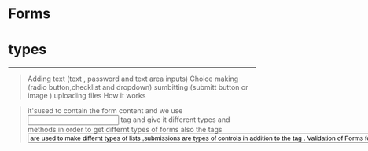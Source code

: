# Forms
# types
-----
>Adding text (text , password and text area inputs)
Choice making (radio button,checklist and dropdown)
sumbitting (submitt button or image )
uploading files How it works


>it'sused to contain the form content and we use <input> tag and give it different types and methods in order to get differnt types of forms also the tags <select>and <option> are used to make differnt types of lists ,submissions are types of <input>controls in addition to the tag <button>. Validation of Forms form validation has been performed using JavaScript,mainly it's an alert that teels user that there ia a mistake in the input that provided, But HTML5 is introducing validation and leaving the work to the browse CSS to give a new apperance to your ol or ul lists just add the list style properties to define the type and position and even add an image to the list's pollits ,related to tables Table cells also can have different borders and spacing in different browsers, but there are properties you can use to control them and make them more consistent for example you can control empty cells by targeting those then add a property from hide or show or inherit to make the cell obays the rules of table containing ,you can control the cells background colors and width and borders. forms haping is more complicated because one tag has two many properties and targeting the process that during it the user is making actions such as input or select or upload.